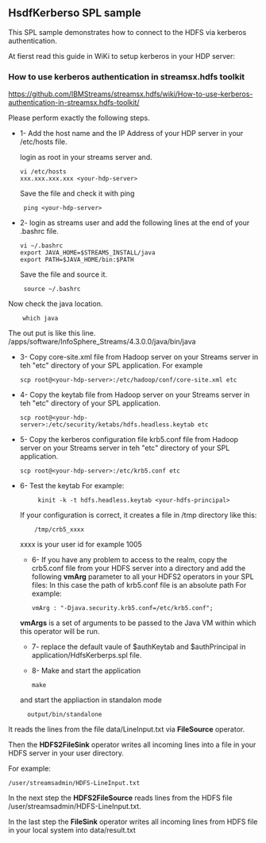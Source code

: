 ## HsdfKerberso SPL sample 

This SPL sample demonstrates how to connect to the HDFS via kerberos authentication.

At fierst read this guide in WiKi to setup kerberos in your HDP server:

### How to use kerberos authentication in streamsx.hdfs toolkit
 
https://github.com/IBMStreams/streamsx.hdfs/wiki/How-to-use-kerberos-authentication-in-streamsx.hdfs-toolkit/

Please perform exactly the following steps.

   
   - 1- Add the host name and the IP Address of your HDP server in your /etc/hosts file.
   
     login as root in your streams server and.

         vi /etc/hosts
         xxx.xxx.xxx.xxx <your-hdp-server>
     
     Save the file and check it with ping
     
          ping <your-hdp-server>

   - 2- login as streams user and add the following lines at the end of your .bashrc file.
   
         vi ~/.bashrc
         export JAVA_HOME=$STREAMS_INSTALL/java
         export PATH=$JAVA_HOME/bin:$PATH

      Save the file and source it.

          source ~/.bashrc

   Now check the java location.

        which java


The out put is like this line.
/apps/software/InfoSphere_Streams/4.3.0.0/java/bin/java


   - 3- Copy core-site.xml file from Hadoop server on your Streams server in teh "etc" directory of your SPL application.
     For example 
     
         scp root@<your-hdp-server>:/etc/hadoop/conf/core-site.xml etc

   - 4- Copy the keytab file from Hadoop server on your Streams server in teh "etc" directory of your SPL application.

         scp root@<your-hdp-server>:/etc/security/ketabs/hdfs.headless.keytab etc

   - 5- Copy the kerberos configuration file krb5.conf file from Hadoop server on your Streams server in teh "etc" directory of your SPL application.

         scp root@<your-hdp-server>:/etc/krb5.conf etc


- 6- Test the keytab
    For example:

           kinit -k -t hdfs.headless.keytab <your-hdfs-principal>
    
   If your configuration is correct, it creates a file in /tmp directory like this:

          /tmp/crb5_xxxx
          
  xxxx is your user id for example 1005  


   - 6- If you have any problem to access to the realm, copy the crb5.conf file from your HDFS server into a directory and add the following **vmArg** parameter to all your HDFS2 operators in your SPL files:
In this case the path of krb5.conf file is an absolute path 
   For example: 

         vmArg : "-Djava.security.krb5.conf=/etc/krb5.conf";

   **vmArgs** is a set of arguments to be passed to the Java VM within which this operator will be run.

   - 7- replace the default vaule of $authKeytab and $authPrincipal in application/HdfsKerberps.spl file.

   - 8- Make and start the application

         make

   and start the appliaction in standalon mode

        output/bin/standalone


It reads the lines from the file data/LineInput.txt via **FileSource** operator.

Then the **HDFS2FileSink** operator writes all incoming lines into a file in your HDFS server in your user directory.

For example: 
    
    /user/streamsadmin/HDFS-LineInput.txt

In the next step the **HDFS2FileSource** reads lines from the HDFS file  /user/streamsadmin/HDFS-LineInput.txt.

In the last step the **FileSink** operator writes all incoming lines from HDFS file in your local system into data/result.txt

